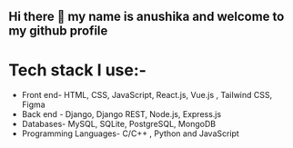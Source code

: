 ## Hi there 👋 my name is anushika and welcome to my github profile 
# Tech stack I use:-
- Front end- HTML, CSS, JavaScript, React.js, Vue.js , Tailwind CSS, Figma 
- Back end - Django, Django REST, Node.js, Express.js
- Databases- MySQL, SQLite, PostgreSQL, MongoDB
- Programming Languages- C/C++ , Python and JavaScript
  
